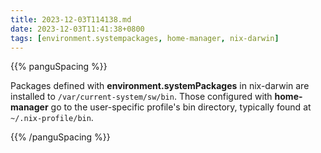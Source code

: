 ```yaml
---
title: 2023-12-03T114138.md
date: 2023-12-03T11:41:38+0800
tags: [environment.systempackages, home-manager, nix-darwin]
---
```

{{% panguSpacing %}}


Packages defined with **environment.systemPackages** in nix-darwin are installed to `/var/current-system/sw/bin`. Those configured with **home-manager** go to the user-specific profile's bin directory, typically found at `~/.nix-profile/bin`.


{{% /panguSpacing %}}
